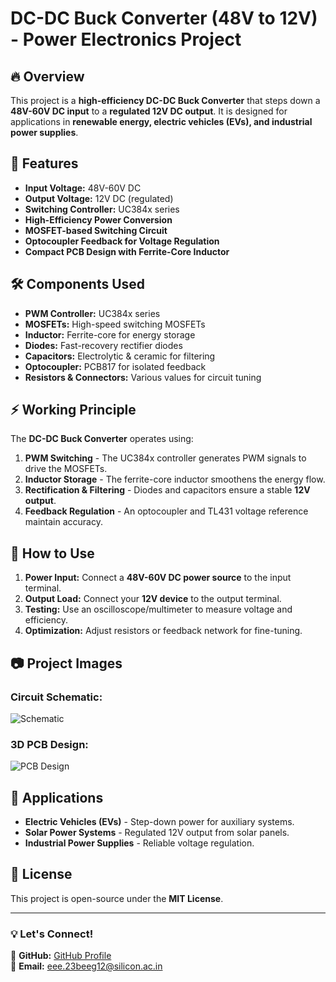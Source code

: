 # DC-DC Buck Converter (48V to 12V) - Power Electronics Project

## 🔥 Overview
This project is a **high-efficiency DC-DC Buck Converter** that steps down a **48V-60V DC input** to a **regulated 12V DC output**. It is designed for applications in **renewable energy, electric vehicles (EVs), and industrial power supplies**.

## 🚀 Features
- **Input Voltage:** 48V-60V DC
- **Output Voltage:** 12V DC (regulated)
- **Switching Controller:** UC384x series
- **High-Efficiency Power Conversion**
- **MOSFET-based Switching Circuit**
- **Optocoupler Feedback for Voltage Regulation**
- **Compact PCB Design with Ferrite-Core Inductor**

## 🛠 Components Used
- **PWM Controller:** UC384x series
- **MOSFETs:** High-speed switching MOSFETs
- **Inductor:** Ferrite-core for energy storage
- **Diodes:** Fast-recovery rectifier diodes
- **Capacitors:** Electrolytic & ceramic for filtering
- **Optocoupler:** PCB817 for isolated feedback
- **Resistors & Connectors:** Various values for circuit tuning

## ⚡ Working Principle
The **DC-DC Buck Converter** operates using:
1. **PWM Switching** - The UC384x controller generates PWM signals to drive the MOSFETs.
2. **Inductor Storage** - The ferrite-core inductor smoothens the energy flow.
3. **Rectification & Filtering** - Diodes and capacitors ensure a stable **12V output**.
4. **Feedback Regulation** - An optocoupler and TL431 voltage reference maintain accuracy.

## 🔧 How to Use
1. **Power Input:** Connect a **48V-60V DC power source** to the input terminal.
2. **Output Load:** Connect your **12V device** to the output terminal.
3. **Testing:** Use an oscilloscope/multimeter to measure voltage and efficiency.
4. **Optimization:** Adjust resistors or feedback network for fine-tuning.

## 📷 Project Images
### **Circuit Schematic:**
![Schematic](https://github.com/user-attachments/assets/13247c97-9843-4767-a462-158c772c542d)

### **3D PCB Design:**
![PCB Design](https://github.com/user-attachments/assets/1352bcff-f496-4756-9698-32fc9c990f15)

## 📌 Applications
- **Electric Vehicles (EVs)** - Step-down power for auxiliary systems.
- **Solar Power Systems** - Regulated 12V output from solar panels.
- **Industrial Power Supplies** - Reliable voltage regulation.

## 📜 License
This project is open-source under the **MIT License**.

---
### 💡 Let's Connect!
🔗 **GitHub:** [GitHub Profile](https://github.com/Prakash-Jyoti)  
📧 **Email:** eee.23beeg12@silicon.ac.in
